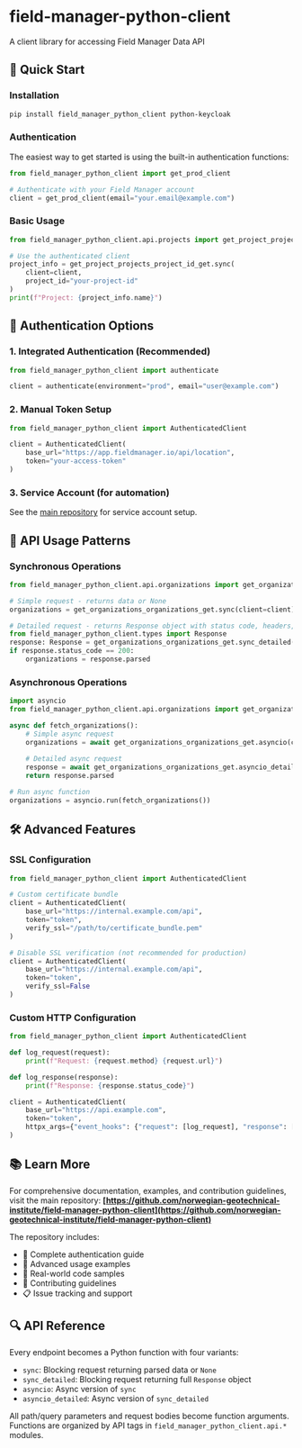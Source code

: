 # field-manager-python-client
A client library for accessing Field Manager Data API

## 🚀 Quick Start

### Installation

```bash
pip install field_manager_python_client python-keycloak
```

### Authentication

The easiest way to get started is using the built-in authentication functions:

```python
from field_manager_python_client import get_prod_client

# Authenticate with your Field Manager account
client = get_prod_client(email="your.email@example.com")
```

### Basic Usage

```python
from field_manager_python_client.api.projects import get_project_projects_project_id_get

# Use the authenticated client
project_info = get_project_projects_project_id_get.sync(
    client=client, 
    project_id="your-project-id"
)
print(f"Project: {project_info.name}")
```

## 🔐 Authentication Options

### 1. Integrated Authentication (Recommended)
```python
from field_manager_python_client import authenticate

client = authenticate(environment="prod", email="user@example.com")
```

### 2. Manual Token Setup
```python
from field_manager_python_client import AuthenticatedClient

client = AuthenticatedClient(
    base_url="https://app.fieldmanager.io/api/location", 
    token="your-access-token"
)
```

### 3. Service Account (for automation)
See the [main repository](https://github.com/norwegian-geotechnical-institute/field-manager-python-client) for service account setup.

## 📖 API Usage Patterns

### Synchronous Operations
```python
from field_manager_python_client.api.organizations import get_organizations_organizations_get

# Simple request - returns data or None
organizations = get_organizations_organizations_get.sync(client=client)

# Detailed request - returns Response object with status code, headers, etc.
from field_manager_python_client.types import Response
response: Response = get_organizations_organizations_get.sync_detailed(client=client)
if response.status_code == 200:
    organizations = response.parsed
```

### Asynchronous Operations
```python
import asyncio
from field_manager_python_client.api.organizations import get_organizations_organizations_get

async def fetch_organizations():
    # Simple async request
    organizations = await get_organizations_organizations_get.asyncio(client=client)
    
    # Detailed async request
    response = await get_organizations_organizations_get.asyncio_detailed(client=client)
    return response.parsed

# Run async function
organizations = asyncio.run(fetch_organizations())
```

## 🛠️ Advanced Features

### SSL Configuration
```python
from field_manager_python_client import AuthenticatedClient

# Custom certificate bundle
client = AuthenticatedClient(
    base_url="https://internal.example.com/api", 
    token="token",
    verify_ssl="/path/to/certificate_bundle.pem"
)

# Disable SSL verification (not recommended for production)
client = AuthenticatedClient(
    base_url="https://internal.example.com/api", 
    token="token",
    verify_ssl=False
)
```

### Custom HTTP Configuration
```python
from field_manager_python_client import AuthenticatedClient

def log_request(request):
    print(f"Request: {request.method} {request.url}")

def log_response(response):
    print(f"Response: {response.status_code}")

client = AuthenticatedClient(
    base_url="https://api.example.com",
    token="token",
    httpx_args={"event_hooks": {"request": [log_request], "response": [log_response]}}
)
```

## 📚 Learn More

For comprehensive documentation, examples, and contribution guidelines, visit the main repository:
**[https://github.com/norwegian-geotechnical-institute/field-manager-python-client](https://github.com/norwegian-geotechnical-institute/field-manager-python-client)**

The repository includes:
- 📖 Complete authentication guide
- 🔧 Advanced usage examples  
- 🚀 Real-world code samples
- 🤝 Contributing guidelines
- 📋 Issue tracking and support

## 🔍 API Reference

Every endpoint becomes a Python function with four variants:
- `sync`: Blocking request returning parsed data or `None`
- `sync_detailed`: Blocking request returning full `Response` object
- `asyncio`: Async version of `sync`  
- `asyncio_detailed`: Async version of `sync_detailed`

All path/query parameters and request bodies become function arguments.
Functions are organized by API tags in `field_manager_python_client.api.*` modules.
